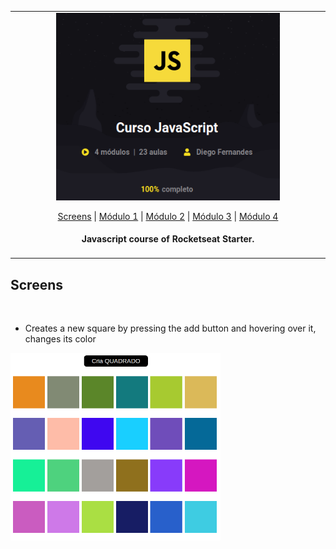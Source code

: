 <table align="center"><tr><td align="center" width="9999">

<img src="https://raw.githubusercontent.com/EmmanuellaAlbuquerque/starter_rocketseat/master/images/js.png" alt="js" height="300">

<br>

[Screens](#Screens) |
[Módulo 1](https://github.com/EmmanuellaAlbuquerque/starter_rocketseat/tree/master/curso-JavaScript/modulo1) |
[Módulo 2](https://github.com/EmmanuellaAlbuquerque/starter_rocketseat/tree/master/curso-JavaScript/modulo2) |
[Módulo 3](https://github.com/emmanuellaAlbuquerque/to-do) |
[Módulo 4](https://github.com/EmmanuellaAlbuquerque/starter_rocketseat/tree/master/curso-JavaScript/modulo4)

#### Javascript course of Rocketseat Starter.

</td></tr></table>


## Screens
<br>

* Creates a new square by pressing the add button and hovering over it, changes its color
<img src="modulo2/ChangeColor.png" alt="changeColor" height="300">
